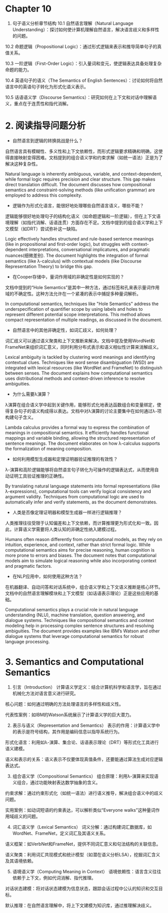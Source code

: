 # Chapter 10
1. 句子语义分析章节结构
10.1 自然语言理解（Natural Language Understanding）：探讨如何使计算机理解自然语言，解决语言歧义和多样性的问题。

10.2 命题逻辑（Propositional Logic）：通过形式逻辑来表示和推导简单句子的真值关系。

10.3 一阶逻辑（First-Order Logic）：引入量词和变元，使逻辑表达具备处理复杂命题的能力。

10.4 英语句子的语义（The Semantics of English Sentences）：讨论如何将自然语言中的英语句子转化为形式化语义表示。

10.5 话语语义学（Discourse Semantics）：研究如何在上下文和对话中理解语义，重点在于连贯性和指代消解。

# 2. 阅读指导问题分析
* 自然语言到逻辑的转换挑战是什么？

自然语言具有模糊性、多义性和上下文依赖性，而形式逻辑要求精确和明确，这使得直接映射变得困难。文档提到的组合语义学和约束求解（如统一语法）正是为了解决这种复杂性。

Natural language is inherently ambiguous, variable, and context-dependent, while formal logic requires precision and clear structure. This gap makes direct translation difficult. The document discusses how compositional semantics and constraint-solving methods (like unification grammar) are employed to address this complexity.

* 逻辑作为形式化语言，能很好地处理哪些自然语言语义，哪些不能？


逻辑能够很好地处理句子的结构化语义（如命题逻辑和一阶逻辑），但在上下文语境理解（如指代消解、话语连贯）方面存在不足。文档中提到的组合语义学和上下文模型（如DRT）尝试弥补这一缺陷。

Logic effectively handles structured and rule-based sentence meanings (like in propositional and first-order logic), but struggles with context-dependent interpretations, conversational implicatures, and pragmatic nuances(细微差别). The document highlights the integration of formal semantics (like λ-calculus) with contextual models (like Discourse Representation Theory) to bridge this gap.

* 在Cooper存储中，量词作用域的非确定性是如何实现的？


文档中提到的“Hole Semantics”是其中一种方法，通过标签和孔来表示量词作用域的不确定性。这种方法允许在一个紧凑的表示中捕捉多种量词解析。

In computational semantics, techniques like "Hole Semantics" address the underspecification of quantifier scope by using labels and holes to represent different potential scope interpretations. This method allows compact representation of multiple readings, as discussed in the document.


* 自然语言中的其他非确定性，如词汇歧义，如何处理？


词汇歧义可以通过语义聚类和上下文推断来解决。文档中提及使用WordNet和FrameNet来组织词汇意义，同时利用分布式表示和语义相似性计算来消解歧义。

Lexical ambiguity is tackled by clustering word meanings and identifying contextual clues. Techniques like word sense disambiguation (WSD) are integrated with lexical resources (like WordNet and FrameNet) to distinguish between senses. The document explains how computational semantics uses distributional methods and context-driven inference to resolve ambiguities.

* 为什么需要λ演算？

λ演算在组合语义学中起到关键作用，能够形式化地表达函数组合和变量绑定，使得复杂句子的语义构成得以表达。文档中对λ演算的讨论主要集中在如何通过λ-项构建句子含义。

Lambda calculus provides a formal way to express the combination of meanings in compositional semantics. It efficiently handles functional mappings and variable binding, allowing the structured representation of sentence meanings. The document elaborates on how λ-calculus supports the formalization of meaning composition.


* 如何利用模型生成器和定理证明器验证推理的有效性？

λ-演算和高阶逻辑能够将自然语言句子转化为可操作的逻辑表达式，从而使用自动证明工具验证推理的正确性。

By translating natural language statements into formal representations (like λ-expressions), computational tools can verify logical consistency and argument validity. Techniques from computational logic are used to automatically infer and verify statements, as the document demonstrates.

* 人类是否像定理证明器和模型生成器一样进行逻辑推理？

人类推理往往受限于认知偏差和上下文依赖，而计算推理更为形式化和一致。因此，计算语义学需要将人类认知的非确定性纳入建模过程。

Humans often reason differently from computational models, as they rely on intuition, experience, and context, rather than strict formal logic. While computational semantics aims for precise reasoning, human cognition is more prone to errors and biases. The document notes that computational models aim to simulate logical reasoning while also incorporating context and pragmatic factors.

* 在NLP应用中，如何使用这种方法？

在机器翻译、自动问答和对话系统中，组合语义学和上下文语义推断是核心环节。文档中的自然语言理解模块和上下文模型（如话语表示理论）正是这些应用的基础。

Computational semantics plays a crucial role in natural language understanding (NLU), machine translation, question answering, and dialogue systems. Techniques like compositional semantics and context modeling help in processing complex sentence structures and resolving ambiguities. The document provides examples like IBM’s Watson and other dialogue systems that leverage computational semantics for robust language processing.



# 3. Semantics and Computational Semantics
1. 引言（Introduction）
计算语义学定义：结合计算机科学和语言学，旨在通过机械化方法对语言意义进行研究。

核心问题：如何通过明确的方法处理语言的多样性和歧义性。

代表性案例：如IBM的Watson系统展示了计算语义学的巨大潜力。

2. 表示与语义（Representation and Semantics）
表示的作用：计算语义学中的表示是符号结构，其作用是编码信息以指导系统行为。

形式化语言：利用如λ-演算、集合论、话语表示理论（DRT）等形式化工具进行语义建模。

语义和表示的关系：语义表示不仅要体现真值条件，还要能通过算法生成对应逻辑表达式。

3. 组合语义学（Compositional Semantics）
组合原理：利用λ-演算来实现语义组合，通过功能映射表达数学抽象的含义。

约束求解：通过约束形式化（如统一语法）进行语义推导，解决组合语义中的歧义问题。

实用案例：如动词短语的约束表达，可以解析类似“Everyone walks”这种量词作用域歧义的问题。

4. 词汇语义学（Lexical Semantics）
词义分解：通过构建词汇数据库，如WordNet、FrameNet，定义词汇及其语义关系。

语义框架：如VerbNet和FrameNet，提供不同词汇意义和句法结构的关联信息。

语义聚类：利用词汇共现模式和统计模型（如潜在语义分析LSA），挖掘词汇含义及其语境依赖。

5. 语境语义学（Computing Meaning in Context）
语境依赖性：语言含义往往依赖于上下文，例如代词消解、指代推理。

对话状态建模：将对话状态建模为信息状态，跟踪会话过程中公认的知识和交互目标。

默认推理：在自然语言理解中，将上下文建模为知识库，通过推理解决歧义。